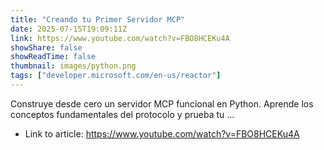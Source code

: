 ```yaml
---
title: "Creando tu Primer Servidor MCP"
date: 2025-07-15T19:09:11Z
link: https://www.youtube.com/watch?v=FBO8HCEKu4A
showShare: false
showReadTime: false
thumbnail: images/python.png
tags: ["developer.microsoft.com/en-us/reactor"]
---
```

Construye desde cero un servidor MCP funcional en Python. Aprende los conceptos fundamentales del protocolo y prueba tu ...

- Link to article: https://www.youtube.com/watch?v=FBO8HCEKu4A